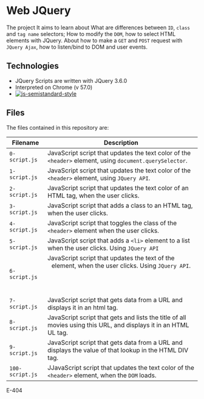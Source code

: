# Web JQuery
The project It aims to learn about What are differences between `ID`, `class` and `tag name` selectors; How to modify the `DOM`, how to select HTML elements with JQuery. About how to make a `GET` and `POST` request with `JQuery Ajax`, how to listen/bind to DOM and user events.

## Technologies
+ JQuery Scripts are written with JQuery 3.6.0
+ Interpreted on Chrome (v 57.0)
+ [![js-semistandard-style](https://img.shields.io/badge/code%20style-semistandard-brightgreen.svg?style=flat-square)](https://github.com/standard/semistandard)

## Files
The files contained in this repository are:

| Filename | Description |
| -------- | ----------- |
| `0-script.js` | JavaScript script that updates the text color of the `<header>` element, using `document.querySelector`. |
| `1-script.js` | JavaScript script that updates the text color of the `<header>` element, using `JQuery API`. |
| `2-script.js` | JavaScript script that updates the text color of an HTML tag, when the user clicks. |
| `3-script.js` | JavaScript script that adds a class to an HTML tag, when the user clicks. |
| `4-script.js` | JavaScript script that toggles the class of the `<header>` element when the user clicks. |
| `5-script.js` | JavaScript script that adds a `<li>` element to a list when the user clicks. Using `JQuery API` |
| `6-script.js` | JavaScript script that updates the text of the <header> element, when the user clicks. Using `JQuery API`.  |
| `7-script.js` | JavaScript script that gets data from a URL and displays it in an html tag. |
| `8-script.js` | JavaScript script that gets and lists the title of all movies using this URL, and displays it in an HTML UL tag. |
| `9-script.js` | JavaScript script that gets data from a URL and displays the value of that lookup in the HTML DIV tag. |
| `100-script.js` | JJavaScript script that updates the text color of the `<header>` element, when the `DOM` loads. |


E-404

